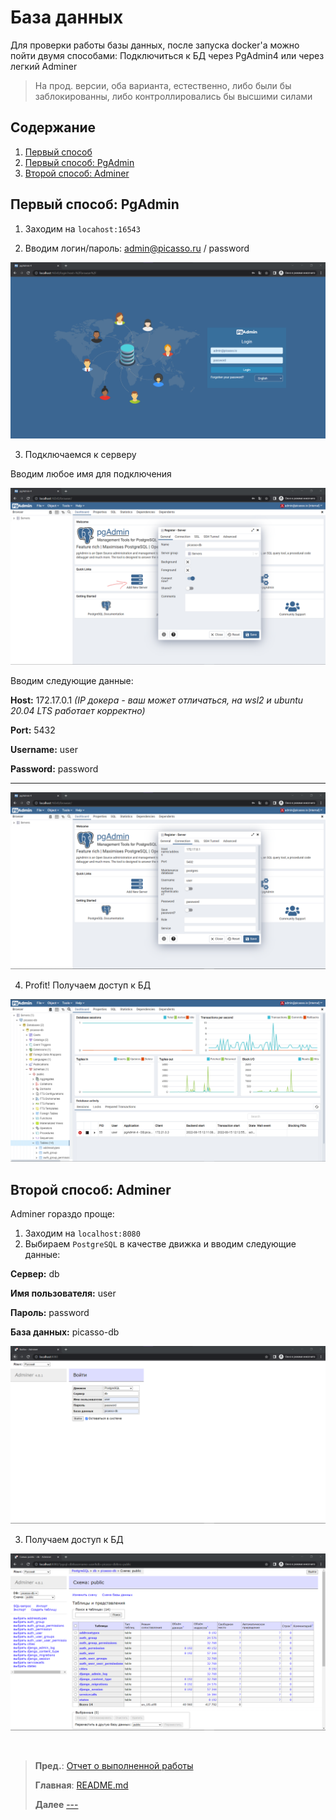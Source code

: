 # База данных
Для проверки работы базы данных, после запуска docker'а можно пойти двумя способами:
Подключиться к БД через PgAdmin4 или через легкий Adminer

> На прод. версии, оба варианта, естественно, либо были бы заблокированны, либо контроллировались бы высшими силами

## Содержание
  1. [Первый способ](#Содержание)
  2. [Первый способ: PgAdmin](#Первый-способ-PgAdmin)
  3. [Второй способ: Adminer](#Второй-способ-Adminer)


## Первый способ: PgAdmin

1. Заходим на `locahost:16543`

2. Вводим логин/пароль: admin@picasso.ru / password

![PgAdmin | login](/docs/images/pgadmin_login.png "PgAdmin | login")

3. Подключаемся к серверу

Вводим любое имя для подключения

![PgAdmin | connection to server | Server > General](/docs/images/pgadmin_add_server.png "PgAdmin | connection to server | Server > General")

Вводим следующие данные:

**Host:** 172.17.0.1 _(IP докера - ваш может отличаться, на wsl2 и ubuntu 20.04 LTS работает корректно)_

**Port:** 5432

**Username:** user

**Password:** password

***

![PgAdmin | Server > Connection](/docs/images/pgadmin_connection.png "PgAdmin | connection to server | Server > Connection")


4. Profit! Получаем доступ к БД

![PgAdmin | Access to the server was obtained](/docs/images/pgadmin_access.png "PgAdmin | Access to the server was obtained")

## Второй способ: Adminer

Adminer гораздо проще:

1. Заходим на `localhost:8080`
2. Выбираем `PostgreSQL` в качестве движка и вводим следующие данные:

**Сервер:** db

**Имя пользователя:** user

**Пароль:** password

**База данных:** picasso-db

![Adminer | Login](/docs/images/adminer-login.png "Adminer | Login")

3. Получаем доступ к БД

![Adminer | Access to the server was obtained](/docs/images/adminer_access.png "Adminer | Access to the server was obtained")

<br />

> **Пред.**: [Отчет о выполненной работы](work_report.md)
>
> **Главная**: [README.md](/README.md)
>
> **Далее** [---](work_report.md)